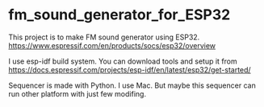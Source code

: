 # fm_sound_generator_for_ESP32

This project is to make FM sound generator using ESP32.
https://www.espressif.com/en/products/socs/esp32/overview

I use esp-idf build system. You can download tools and setup it from 
https://docs.espressif.com/projects/esp-idf/en/latest/esp32/get-started/

Sequencer is made with Python.
I use Mac. But maybe this sequencer can run other platform with just few modifing.
